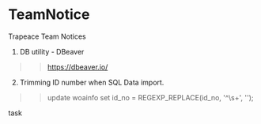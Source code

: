 # TeamNotice
Trapeace Team Notices

1. DB utility - DBeaver
>> https://dbeaver.io/
 
2. Trimming ID number when SQL Data import.

>> update woainfo set id_no = REGEXP_REPLACE(id_no, '^\s+', '');

task
